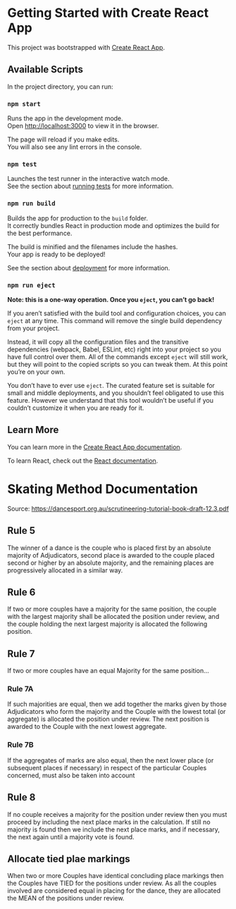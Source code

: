 # Getting Started with Create React App

This project was bootstrapped with [Create React App](https://github.com/facebook/create-react-app).

## Available Scripts

In the project directory, you can run:

### `npm start`

Runs the app in the development mode.\
Open [http://localhost:3000](http://localhost:3000) to view it in the browser.

The page will reload if you make edits.\
You will also see any lint errors in the console.

### `npm test`

Launches the test runner in the interactive watch mode.\
See the section about [running tests](https://facebook.github.io/create-react-app/docs/running-tests) for more information.

### `npm run build`

Builds the app for production to the `build` folder.\
It correctly bundles React in production mode and optimizes the build for the best performance.

The build is minified and the filenames include the hashes.\
Your app is ready to be deployed!

See the section about [deployment](https://facebook.github.io/create-react-app/docs/deployment) for more information.

### `npm run eject`

**Note: this is a one-way operation. Once you `eject`, you can’t go back!**

If you aren’t satisfied with the build tool and configuration choices, you can `eject` at any time. This command will remove the single build dependency from your project.

Instead, it will copy all the configuration files and the transitive dependencies (webpack, Babel, ESLint, etc) right into your project so you have full control over them. All of the commands except `eject` will still work, but they will point to the copied scripts so you can tweak them. At this point you’re on your own.

You don’t have to ever use `eject`. The curated feature set is suitable for small and middle deployments, and you shouldn’t feel obligated to use this feature. However we understand that this tool wouldn’t be useful if you couldn’t customize it when you are ready for it.

## Learn More

You can learn more in the [Create React App documentation](https://facebook.github.io/create-react-app/docs/getting-started).

To learn React, check out the [React documentation](https://reactjs.org/).

# Skating Method Documentation

Source: https://dancesport.org.au/scrutineering-tutorial-book-draft-12.3.pdf

## Rule 5
The winner of a dance is the couple who is placed first by an absolute majority of Adjudicators, second place is awarded to the couple placed second or higher by an absolute majority, and the remaining places are progressively allocated in a similar way.

## Rule 6
If two or more couples have a majority for the same position, the couple with the largest majority shall be allocated the position under review, and the couple holding the next largest majority is allocated the following position.

## Rule 7
If two or more couples have an equal Majority for the same position…
### Rule 7A
If such majorities are equal, then we add together the marks given by those Adjudicators who form the majority and the Couple with the lowest total (or aggregate) is allocated the position under review. The next position is awarded to the Couple with the next lowest aggregate.
### Rule 7B
If the aggregates of marks are also equal, then the next lower place (or subsequent places if necessary) in respect of the particular Couples concerned, must also be taken into account

## Rule 8
If no couple receives a majority for the position under review then you must proceed by including the next place marks in the calculation. If still no majority is found then we include the next place marks, and if necessary, the next again until a majority vote is found.

## Allocate tied plae markings
When two or more Couples have identical concluding place markings then the Couples have TIED for the positions under review. As all the couples involved are considered equal in placing for the dance, they are allocated the MEAN of the positions under review.
